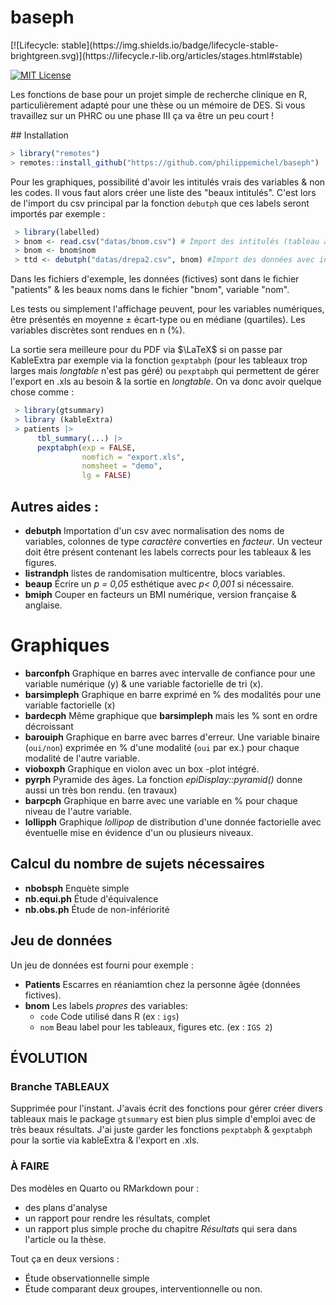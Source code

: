 # baseph

<!-- badges: start --> [![Lifecycle: stable](https://img.shields.io/badge/lifecycle-stable-brightgreen.svg)](https://lifecycle.r-lib.org/articles/stages.html#stable)

[![MIT License](https://img.shields.io/badge/License-MIT-green.svg)](https://choosealicense.com/licenses/mit/)

<!-- badges: end -->

Les fonctions de base pour un projet simple de recherche clinique en R, particulièrement adapté pour une thèse ou un mémoire de DES. Si vous travaillez sur un PHRC ou une phase III ça va être un peu court !

\## Installation

``` r
> library("remotes")
> remotes::install_github("https://github.com/philippemichel/baseph")
```

Pour les graphiques, possibilité d'avoir les intitulés vrais des variables & non les codes. Il vous faut alors créer une liste des "beaux intitulés". C'est lors de l'import du csv principal par la fonction `debutph` que ces labels seront importés par exemple :

``` r
 > library(labelled)
 > bnom <- read.csv("datas/bnom.csv") # Import des intitulés (tableau à deux colonnes : 'nom' & 'code' par ex.).
 > bnom <- bnom$nom 
 > ttd <- debutph("datas/drepa2.csv", bnom) #Import des données avec insertion des labels.
```

Dans les fichiers d'exemple, les données (fictives) sont dans le fichier "patients" & les beaux noms dans le fichier "bnom", variable "nom".

Les tests ou simplement l'affichage peuvent, pour les variables numériques, être présentés en moyenne ± écart-type ou en médiane (quartiles). Les variables discrètes sont rendues en n (%).

La sortie sera meilleure pour du PDF via $\LaTeX$ si on passe par KableExtra par exemple via la fonction `gexptabph` (pour les tableaux trop larges mais *longtable* n'est pas géré) ou `pexptabph` qui permettent de gérer l'export en .xls au besoin & la sortie en *longtable*. On va donc avoir quelque chose comme :

``` r
 > library(gtsummary)
 > library (kableExtra)
 > patients |> 
      tbl_summary(...) |> 
      pexptabph(exp = FALSE,
                nomfich = "export.xls",
                nomsheet = "demo",
                lg = FALSE)
```

## Autres aides :

-   **debutph** Importation d'un csv avec normalisation des noms de variables, colonnes de type *caractère* converties en *facteur*. Un vecteur doit être présent contenant les labels corrects pour les tableaux & les figures.
-   **listrandph** listes de randomisation multicentre, blocs variables.
-   **beaup** Écrire un *p = 0,05* esthétique avec *p\< 0,001* si nécessaire.
-   **bmiph** Couper en facteurs un BMI numérique, version française & anglaise.

# Graphiques

-   **barconfph** Graphique en barres avec intervalle de confiance pour une variable numérique (y) & une variable factorielle de tri (x).
-   **barsimpleph** Graphique en barre exprimé en % des modalités pour une variable factorielle (x)
-   **bardecph** Même graphique que **barsimpleph** mais les % sont en ordre décroissant
-   **barouiph** Graphique en barre avec barres d'erreur. Une variable binaire (`oui/non`) exprimée en % d'une modalité (`oui` par ex.) pour chaque modalité de l'autre variable.
-   **vioboxph** Graphique en violon avec un box -plot intégré.
-   **pyrph** Pyramide des âges. La fonction *epiDisplay::pyramid()* donne aussi un très bon rendu. (en travaux)
-   **barpcph** Graphique en barre avec une variable en % pour chaque niveau de l'autre variable.
-   **lollipph** Graphique *lollipop* de distribution d'une donnée factorielle avec éventuelle mise en évidence d'un ou plusieurs niveaux.

## Calcul du nombre de sujets nécessaires

-   **nbobsph** Enquète simple
-   **nb.equi.ph** Étude d'équivalence
-   **nb.obs.ph** Étude de non-infériorité

## Jeu de données

Un jeu de données est fourni pour exemple :

-   **Patients** Escarres en réaniamtion chez la personne âgée (données fictives).
-   **bnom** Les labels *propres* des variables:
    -   `code` Code utilisé dans R (ex : `igs`)
    -   `nom` Beau label pour les tableaux, figures etc. (ex : `IGS 2`)

## ÉVOLUTION

### Branche TABLEAUX

Supprimée pour l'instant. J'avais écrit des fonctions pour gérer créer divers tableaux mais le package `gtsummary` est bien plus simple d'emploi avec de très beaux résultats. J'ai juste garder les fonctions `pexptabph` & `gexptabph` pour la sortie via kableExtra & l'export en .xls.

### À FAIRE

Des modèles en Quarto ou RMarkdown pour :

-   des plans d'analyse
-   un rapport pour rendre les résultats, complet
-   un rapport plus simple proche du chapitre *Résultats* qui sera dans l'article ou la thèse.

Tout ça en deux versions :

-   Étude observationnelle simple
-   Étude comparant deux groupes, interventionnelle ou non.
